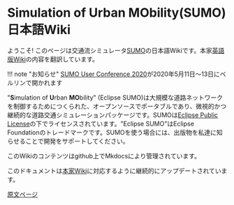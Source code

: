 # Simulation of Urban MObility(SUMO)日本語Wiki

ようこそ! このページは交通流シミュレータ[SUMO](https://sumo.dlr.de/index.html)の日本語Wikiです。本家[英語版Wiki](https://sumo.dlr.de/wiki/Simulation_of_Urban_MObility_-_Wiki)の内容を翻訳しています。

!!! note "お知らせ"
    [SUMO User Conference 2020](http://sumo.dlr.de/2019/)が2020年5月11日～13日にベルリンで開かれます

"**S**imulation of **U**rban **MO**bility" (Eclipse SUMO)は大規模な道路ネットワークを制御するためにつくられた、オープンソースでポータブルであり、微視的かつ継続的な道路交通シミュレーションパッケージです。SUMOは[Eclipse Public License](https://eclipse.org/legal/epl-v20.html)の下でライセンスされています。"Eclipse SUMO"はEclipse Foundationのトレードマークです。SUMOを使う場合には、出版物を私達に知らせることで開発をサポートしてください。

このWikiのコンテンツはgithub上でMkdocsにより管理されています。

このドキュメントは[本家Wiki](https://sumo.dlr.de/wiki/Simulation_of_Urban_MObility_-_Wiki)に対応するように継続的にアップデートされています。

[原文ページ](https://sumo.dlr.de/wiki/Simulation_of_Urban_MObility_-_Wiki)